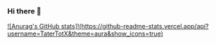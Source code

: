 ### Hi there 👋


[![Anurag's GitHub stats]!(https://github-readme-stats.vercel.app/api?username=TaterTotX&theme=aura&show_icons=true)](https://github.com/anuraghazra/github-readme-stats)

<!--
**TaterTotX/TaterTotX** is a ✨ _special_ ✨ repository because its `README.md` (this file) appears on your GitHub profile.

Here are some ideas to get you started:

- 🔭 I’m currently working on ...
- 🌱 I’m currently learning ...
- 👯 I’m looking to collaborate on ...
- 🤔 I’m looking for help with ...
- 💬 Ask me about ...
- 📫 How to reach me: ...
- 😄 Pronouns: ...
- ⚡ Fun fact: ...
-->
